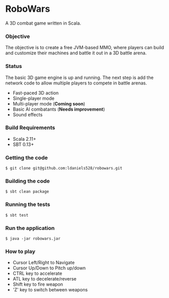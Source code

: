 # RoboWars

A 3D combat game written in Scala.

### Objective

The objective is to create a free JVM-based MMO, where players can build and customize their machines
and battle it out in a 3D battle arena.

### Status

The basic 3D game engine is up and running. The next step is add the network code to allow multiple players
to compete in battle arenas. 

* Fast-paced 3D action
* Single-player mode
* Multi-player mode (**Coming soon**)
* Basic AI combatants (**Needs improvement**)
* Sound effects

### Build Requirements

* Scala 2.11+
* SBT 0.13+

### Getting the code

    $ git clone git@github.com:ldaniels528/robowars.git

### Building the code

    $ sbt clean package
      
### Running the tests

    $ sbt test    
    
### Run the application

	$ java -jar robowars.jar

### How to play

* Cursor Left/Right to Navigate
* Cursor Up/Down to Pitch up/down
* CTRL key to accelerate
* ATL key to decelerate/reverse
* Shift key to fire weapon
* 'Z' key to switch between weapons
